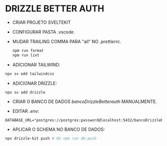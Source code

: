 # DRIZZLE BETTER AUTH

- CRIAR PROJETO SVELTEKIT

- CONFIGURAR PASTA _.vscode_.

- MUDAR TRAILING COMMA PARA "all" NO _.prettierrc_.

  ```bash
  npm run format
  npm run lint
  ```

- ADICIONAR TAILWIND:

```bash
npx sv add tailwindcss
```

- ADICIONAR DRIZZLE:

```bash
npx sv add drizzle
```

- CRIAR O BANCO DE DADOS _bancoDrizzleBetterauth_ MANUALMENTE.

- EDITAR _.env_:

```env
DATABASE_URL="postgres://postgres:password@localhost:5432/bancoDrizzleBetterauth"
```

- APLICAR O SCHEMA NO BANCO DE DADOS:

```bash
npx drizzle-kit push # OU npm run db:push
```
